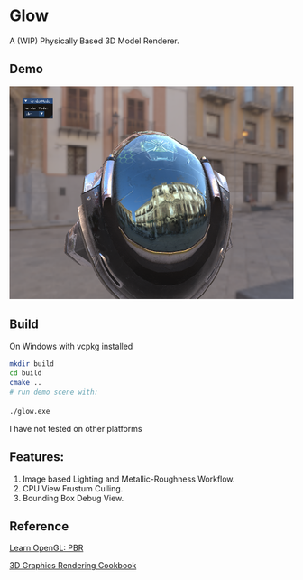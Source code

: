 # Glow

A (WIP) Physically Based 3D Model Renderer.

## Demo

![screenshot](Screenshot.png)

## Build

On Windows with vcpkg installed

```sh
mkdir build
cd build
cmake ..
# run demo scene with:

./glow.exe
```
I have not tested on other platforms

## Features:

1. Image based Lighting and Metallic-Roughness Workflow.
2. CPU View Frustum Culling.
3. Bounding Box Debug View.

## Reference

[Learn OpenGL: PBR](https://learnopengl.com/PBR/Theory)

[3D Graphics Rendering Cookbook](https://github.com/PacktPublishing/3D-Graphics-Rendering-Cookbook)